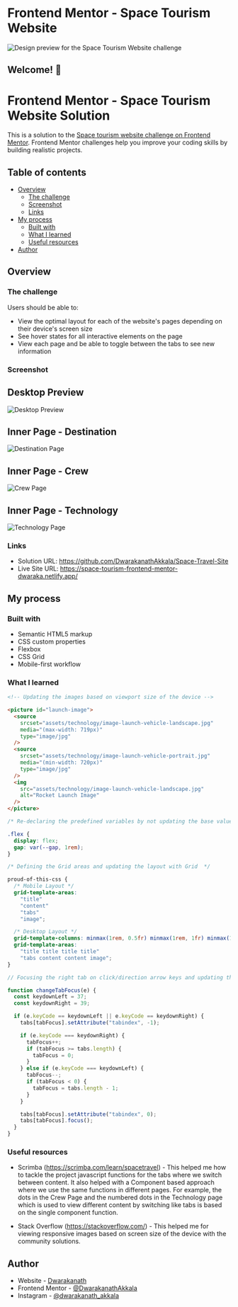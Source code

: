 # Frontend Mentor - Space Tourism Website

![Design preview for the Space Tourism Website challenge](./design-and-previews/preview.jpg)

## Welcome! 👋

# Frontend Mentor - Space Tourism Website Solution

This is a solution to the [Space tourism website challenge on Frontend Mentor](https://www.frontendmentor.io/challenges/space-tourism-multipage-website-gRWj1URZ3). Frontend Mentor challenges help you improve your coding skills by building realistic projects.

## Table of contents

- [Overview](#overview)
  - [The challenge](#the-challenge)
  - [Screenshot](#screenshot)
  - [Links](#links)
- [My process](#my-process)
  - [Built with](#built-with)
  - [What I learned](#what-i-learned)
  - [Useful resources](#useful-resources)
- [Author](#author)

## Overview

### The challenge

Users should be able to:

- View the optimal layout for each of the website's pages depending on their device's screen size
- See hover states for all interactive elements on the page
- View each page and be able to toggle between the tabs to see new information

### Screenshot

## Desktop Preview

![Desktop Preview](./design-and-previews/desktop-preview.png)

## Inner Page - Destination

![Destination Page](./design-and-previews/inner-page-destination.png)

## Inner Page - Crew

![Crew Page](./design-and-previews/inner-page-crew.png)

## Inner Page - Technology

![Technology Page](./design-and-previews/inner-page-technology.png)

### Links

- Solution URL: https://github.com/DwarakanathAkkala/Space-Travel-Site
- Live Site URL: https://space-tourism-frontend-mentor-dwaraka.netlify.app/

## My process

### Built with

- Semantic HTML5 markup
- CSS custom properties
- Flexbox
- CSS Grid
- Mobile-first workflow

### What I learned

```html
<!-- Updating the images based on viewport size of the device -->

<picture id="launch-image">
  <source
    srcset="assets/technology/image-launch-vehicle-landscape.jpg"
    media="(max-width: 719px)"
    type="image/jpg"
  />
  <source
    srcset="assets/technology/image-launch-vehicle-portrait.jpg"
    media="(min-width: 720px)"
    type="image/jpg"
  />
  <img
    src="assets/technology/image-launch-vehicle-landscape.jpg"
    alt="Rocket Launch Image"
  />
</picture>
```

```css
/* Re-declaring the predefined variables by not updating the base values */

.flex {
  display: flex;
  gap: var(--gap, 1rem);
}

/* Defining the Grid areas and updating the layout with Grid  */

proud-of-this-css {
  /* Mobile Layout */
  grid-template-areas:
    "title"
    "content"
    "tabs"
    "image";

  /* Desktop Layout */
  grid-template-columns: minmax(1rem, 0.5fr) minmax(1rem, 1fr) minmax(1rem, 1fr) minmax(0, 30rem);
  grid-template-areas:
    "title title title title"
    "tabs content content image";
}
```

```js
// Focusing the right tab on click/direction arrow keys and updating the content to be displayed.

function changeTabFocus(e) {
  const keydownLeft = 37;
  const keydownRight = 39;

  if (e.keyCode == keydownLeft || e.keyCode == keydownRight) {
    tabs[tabFocus].setAttribute("tabindex", -1);

    if (e.keyCode === keydownRight) {
      tabFocus++;
      if (tabFocus >= tabs.length) {
        tabFocus = 0;
      }
    } else if (e.keyCode === keydownLeft) {
      tabFocus--;
      if (tabFocus < 0) {
        tabFocus = tabs.length - 1;
      }
    }

    tabs[tabFocus].setAttribute("tabindex", 0);
    tabs[tabFocus].focus();
  }
}
```

### Useful resources

- Scrimba (https://scrimba.com/learn/spacetravel) - This helped me how to tackle the project javascript functions for the tabs where we switch between content. It also helped with a Component based approach where we use the same functions in different pages. For example, the dots in the Crew Page and the numbered dots in the Technology page which is used to view different content by switching like tabs is based on the single component function.

- Stack Overflow (https://stackoverflow.com/) - This helped me for viewing responsive images based on screen size of the device with the community solutions.

## Author

- Website - [Dwarakanath](https://dwarakanath-akkala.netlify.app/)
- Frontend Mentor - [@DwarakanathAkkala](https://www.frontendmentor.io/profile/DwarakanathAkkala)
- Instagram - [@dwarakanath_akkala](https://www.instagram.com/dwarakanath_akkala/)
